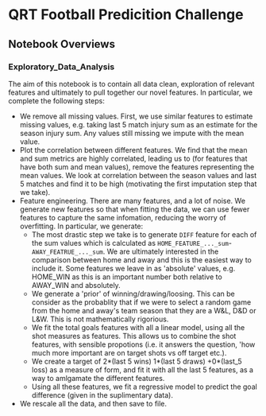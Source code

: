 # QRT Football Predicition Challenge



## Notebook Overviews

### Exploratory_Data_Analysis

The aim of this notebook is to contain all data clean, exploration of relevant features and ultimately to pull 
together our novel features. In particular, we complete the following steps:
- We remove all missing values. First, we use similar features to estimate missing values, e.g. taking last 5 
match injury sum as an estimate for the season injury sum. Any values still missing we impute with the mean value.
- Plot the correlation between different features. We find that the mean and sum metrics are highly 
correlated, leading us to (for features that have both sum and mean values), remove the features representing 
the mean values. We look at correlation between the season values and last 5 matches and find it to be high (motivating the first imputation 
step that we take).
- Feature engineering. There are many features, and a lot of noise. We generate new features so that when 
fitting the data, we can use fewer features to capture the same infomation, reducing the worry of 
overfitting. In particular, we generate:
	- The most drastic step we take is to generate `DIFF` feature for each of the sum values which is 
calculated as `HOME_FEATURE_..._sum`-`AWAY_FEATRUE_..._sum`. We are ultimately interested in the 
comparison between home and away and this is the easiest way to include it. Some features we leave in as 
'absolute' values, e.g. HOME_WIN as this is an important number both relative to AWAY_WIN and absolutely. 
	- We generate a 'prior' of winning/drawing/loosing. This can be consider as the probablity that if we were 
to select a random game from the home and away's team season that they are a W&L, D&D or L&W. This is not 
mathematically rigorious.
	- We fit the total goals features with all a linear model, using all the shot measures as features. This 
allows us to combine the shot features, with sensible propotions (i.e. it answers the question, 'how much more 
important are on target shots vs off target etc.).
	- We create a target of 2*(last 5 wins) 1*(last 5 draws) +0*(last_5 loss) as a measure of form, and fit it 
with all the last 5 features, as a way to amlgamate the different features. 
	- Using all these features, we fit a regressive model to predict the goal difference (given in the 
suplimentary data).
- We rescale all the data, and then save to file.  
